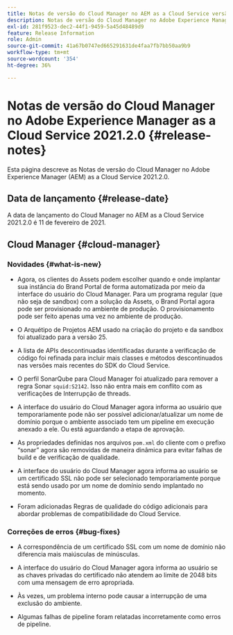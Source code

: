 ```yaml
---
title: Notas de versão do Cloud Manager no AEM as a Cloud Service versão 2021.2.0
description: Notas de versão do Cloud Manager no Adobe Experience Manager (AEM as a Cloud Service) versão 2021.2.0
exl-id: 281f9523-dec2-44f1-9459-5a45d48489d9
feature: Release Information
role: Admin
source-git-commit: 41a67b0747ed665291631de4faa7fb7bb50aa9b9
workflow-type: tm+mt
source-wordcount: '354'
ht-degree: 36%

---
```


# Notas de versão do Cloud Manager no Adobe Experience Manager as a Cloud Service 2021.2.0 {#release-notes}

Esta página descreve as Notas de versão do Cloud Manager no Adobe Experience Manager (AEM) as a Cloud Service 2021.2.0.

## Data de lançamento {#release-date}

A data de lançamento do Cloud Manager no AEM as a Cloud Service 2021.2.0 é 11 de fevereiro de 2021.

## Cloud Manager {#cloud-manager}

### Novidades {#what-is-new}

* Agora, os clientes do Assets podem escolher quando e onde implantar sua instância do Brand Portal de forma automatizada por meio da interface do usuário do Cloud Manager. Para um programa regular (que não seja de sandbox) com a solução da Assets, o Brand Portal agora pode ser provisionado no ambiente de produção. O provisionamento pode ser feito apenas uma vez no ambiente de produção.

* O Arquétipo de Projetos AEM usado na criação do projeto e da sandbox foi atualizado para a versão 25.

* A lista de APIs descontinuadas identificadas durante a verificação de código foi refinada para incluir mais classes e métodos descontinuados nas versões mais recentes do SDK do Cloud Service.

* O perfil SonarQube para Cloud Manager foi atualizado para remover a regra Sonar `squid:S2142`. Isso não entra mais em conflito com as verificações de Interrupção de threads.

* A interface do usuário do Cloud Manager agora informa ao usuário que temporariamente pode não ser possível adicionar/atualizar um nome de domínio porque o ambiente associado tem um pipeline em execução anexado a ele. Ou está aguardando a etapa de aprovação.

* As propriedades definidas nos arquivos `pom.xml` do cliente com o prefixo “sonar” agora são removidas de maneira dinâmica para evitar falhas de build e de verificação de qualidade.

* A interface do usuário do Cloud Manager agora informa ao usuário se um certificado SSL não pode ser selecionado temporariamente porque está sendo usado por um nome de domínio sendo implantado no momento.

* Foram adicionadas Regras de qualidade do código adicionais para abordar problemas de compatibilidade do Cloud Service.

### Correções de erros {#bug-fixes}

* A correspondência de um certificado SSL com um nome de domínio não diferencia mais maiúsculas de minúsculas.

* A interface do usuário do Cloud Manager agora informa ao usuário se as chaves privadas do certificado não atendem ao limite de 2048 bits com uma mensagem de erro apropriada.

* Às vezes, um problema interno pode causar a interrupção de uma exclusão do ambiente.

* Algumas falhas de pipeline foram relatadas incorretamente como erros de pipeline.
